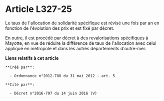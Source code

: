 # Article L327-25

Le taux de l'allocation de solidarité spécifique est révisé une fois par an en fonction de l'évolution des prix et est fixé
par décret. 

En outre, il est procédé par décret à des revalorisations spécifiques à Mayotte, en vue de réduire la différence de taux de
l'allocation avec celui appliqué en métropole et dans les autres départements d'outre-mer.

**Liens relatifs à cet article**

	**Créé par**:

	  - Ordonnance n°2012-788 du 31 mai 2012 - art. 5

	**Cité par**:

	  - Décret n°2016-797 du 14 juin 2016 (V)
